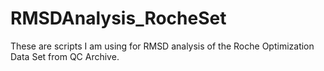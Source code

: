 # RMSDAnalysis_RocheSet
These are scripts I am using for RMSD analysis of the Roche Optimization Data Set from QC Archive. 
